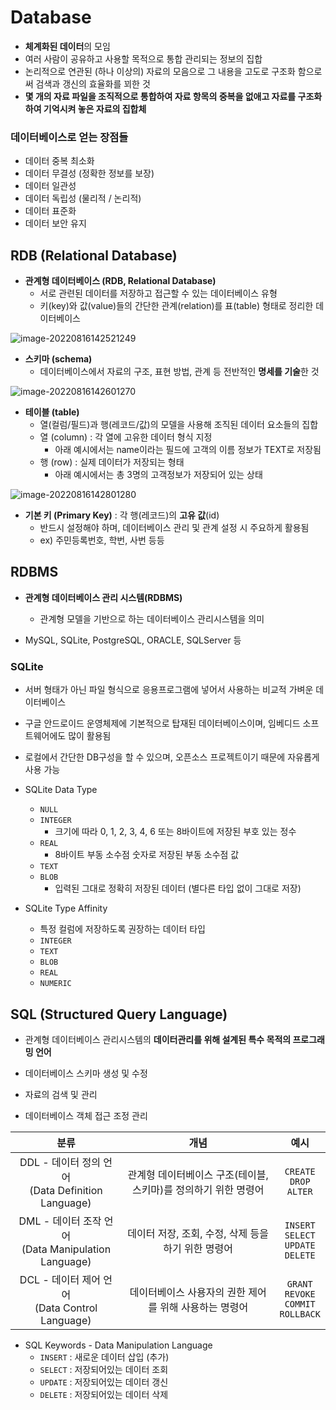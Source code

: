 # Database

- **체계화된 데이터**의 모임
- 여러 사람이 공유하고 사용할 목적으로 통합 관리되는 정보의 집합
- 논리적으로 연관된 (하나 이상의) 자료의 모음으로 그 내용을 고도로 구조화 함으로써 검색과 갱신의 효율화를 꾀한 것
- **몇 개의 자료 파일을 조직적으로 통합하여 자료 항목의 중복을 없애고 자료를 구조화하여 기억시켜 놓은 자료의 집합체**

### 데이터베이스로 얻는 장점들

- 데이터 중복 최소화
- 데이터 무결성 (정확한 정보를 보장)
- 데이터 일관성
- 데이터 독립성 (물리적 / 논리적)
- 데이터 표준화
- 데이터 보안 유지

## RDB (Relational Database)

- **관계형 데이터베이스 (RDB, Relational Database)**
  - 서로 관련된 데이터를 저장하고 접근할 수 있는 데이터베이스 유형
  - 키(key)와 값(value)들의 간단한 관계(relation)를 표(table) 형태로 정리한 데이터베이스

![image-20220816142521249](00_database_기초.assets/image-20220816142521249.png)

- **스키마 (schema)**
  - 데이터베이스에서 자료의 구조, 표현 방법, 관계 등 전반적인 **명세를 기술**한 것

![image-20220816142601270](00_database_기초.assets/image-20220816142601270.png)

- **테이블 (table)**
  - 열(컬럼/필드)과 행(레코드/값)의 모델을 사용해 조직된 데이터 요소들의 집합
  - 열 (column) : 각 열에 고유한 데이터 형식 지정
    - 아래 예시에서는 name이라는 필드에 고객의 이름 정보가 TEXT로 저장됨
  - 행 (row) : 실제 데이터가 저장되는 형태
    - 아래 예시에서는 총 3명의 고객정보가 저장되어 있는 상태

![image-20220816142801280](00_database_기초.assets/image-20220816142801280.png)

- **기본 키 (Primary Key)** : 각 행(레코드)의 **고유 값**(id)
  - 반드시 설정해야 하며, 데이터베이스 관리 및 관계 설정 시 주요하게 활용됨
  - ex) 주민등록번호, 학번, 사번 등등

## RDBMS

- **관계형 데이터베이스 관리 시스템(RDBMS)**
  - 관계형 모델을 기반으로 하는 데이터베이스 관리시스템을 의미

- MySQL, SQLite, PostgreSQL, ORACLE, SQLServer 등

### SQLite

- 서버 형태가 아닌 파일 형식으로 응용프로그램에 넣어서 사용하는 비교적 가벼운 데이터베이스
- 구글 안드로이드 운영체제에 기본적으로 탑재된 데이터베이스이며, 임베디드 소프트웨어에도 많이 활용됨
- 로컬에서 간단한 DB구성을 할 수 있으며, 오픈소스 프로젝트이기 때문에 자유롭게 사용 가능

- SQLite Data Type
  - `NULL`
  - `INTEGER`
    - 크기에 따라 0, 1, 2, 3, 4, 6 또는 8바이트에 저장된 부호 있는 정수
  - `REAL`
    - 8바이트 부동 소수점 숫자로 저장된 부동 소수점 값
  - `TEXT`
  - `BLOB`
    - 입력된 그대로 정확히 저장된 데이터 (별다른 타입 없이 그대로 저장)
- SQLite Type Affinity
  - 특정 컬럼에 저장하도록 권장하는 데이터 타입
  - `INTEGER`
  - `TEXT`
  - `BLOB`
  - `REAL`
  - `NUMERIC`

## SQL (Structured Query Language)

- 관계형 데이터베이스 관리시스템의 **데이터관리를 위해 설계된 특수 목적의 프로그래밍 언어**

- 데이터베이스 스키마 생성 및 수정
- 자료의 검색 및 관리
- 데이터베이스 객체 접근 조정 관리

|                           분류                           |                             개념                             |                        예시                         |
| :------------------------------------------------------: | :----------------------------------------------------------: | :-------------------------------------------------: |
|  DDL - 데이터 정의 언어<br />(Data Definition Language)  | 관계형 데이터베이스 구조(테이블, 스키마)를 정의하기 위한 명령어 |          `CREATE`<br />`DROP`<br />`ALTER`          |
| DML - 데이터 조작 언어<br />(Data Manipulation Language) |     데이터 저장, 조회, 수정, 삭제 등을 하기 위한 명령어      | `INSERT`<br />`SELECT`<br />`UPDATE`<br />`DELETE`  |
|   DCL - 데이터 제어 언어<br />(Data Control Language)    |    데이터베이스 사용자의 권한 제어를 위해 사용하는 명령어    | `GRANT`<br />`REVOKE`<br />`COMMIT`<br />`ROLLBACK` |

- SQL Keywords - Data Manipulation Language
  - `INSERT` : 새로운 데이터 삽입 (추가)
  - `SELECT` : 저장되어있는 데이터 조회
  - `UPDATE` : 저장되어있는 데이터 갱신
  - `DELETE` : 저장되어있는 데이터 삭제